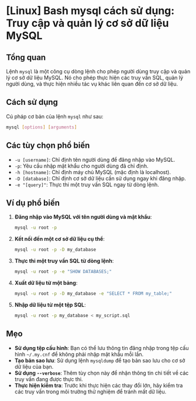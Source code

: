 # [Linux] Bash mysql cách sử dụng: Truy cập và quản lý cơ sở dữ liệu MySQL

## Tổng quan
Lệnh `mysql` là một công cụ dòng lệnh cho phép người dùng truy cập và quản lý cơ sở dữ liệu MySQL. Nó cho phép thực hiện các truy vấn SQL, quản lý người dùng, và thực hiện nhiều tác vụ khác liên quan đến cơ sở dữ liệu.

## Cách sử dụng
Cú pháp cơ bản của lệnh `mysql` như sau:
```bash
mysql [options] [arguments]
```

## Các tùy chọn phổ biến
- `-u [username]`: Chỉ định tên người dùng để đăng nhập vào MySQL.
- `-p`: Yêu cầu nhập mật khẩu cho người dùng đã chỉ định.
- `-h [hostname]`: Chỉ định máy chủ MySQL (mặc định là localhost).
- `-D [database]`: Chỉ định cơ sở dữ liệu cần sử dụng ngay khi đăng nhập.
- `-e "[query]"`: Thực thi một truy vấn SQL ngay từ dòng lệnh.

## Ví dụ phổ biến
1. **Đăng nhập vào MySQL với tên người dùng và mật khẩu**:
   ```bash
   mysql -u root -p
   ```

2. **Kết nối đến một cơ sở dữ liệu cụ thể**:
   ```bash
   mysql -u root -p -D my_database
   ```

3. **Thực thi một truy vấn SQL từ dòng lệnh**:
   ```bash
   mysql -u root -p -e "SHOW DATABASES;"
   ```

4. **Xuất dữ liệu từ một bảng**:
   ```bash
   mysql -u root -p -D my_database -e "SELECT * FROM my_table;"
   ```

5. **Nhập dữ liệu từ một tệp SQL**:
   ```bash
   mysql -u root -p my_database < my_script.sql
   ```

## Mẹo
- **Sử dụng tệp cấu hình**: Bạn có thể lưu thông tin đăng nhập trong tệp cấu hình `~/.my.cnf` để không phải nhập mật khẩu mỗi lần.
- **Tạo bản sao lưu**: Sử dụng lệnh `mysqldump` để tạo bản sao lưu cho cơ sở dữ liệu của bạn.
- **Sử dụng `--verbose`**: Thêm tùy chọn này để nhận thông tin chi tiết về các truy vấn đang được thực thi.
- **Thực hiện kiểm tra**: Trước khi thực hiện các thay đổi lớn, hãy kiểm tra các truy vấn trong môi trường thử nghiệm để tránh mất dữ liệu.
